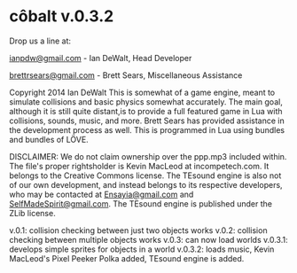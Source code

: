 côbalt v.0.3.2
============

Drop us a line at:

ianpdw@gmail.com - Ian DeWalt, Head Developer

brettrsears@gmail.com - Brett Sears, Miscellaneous Assistance



Copyright 2014 Ian DeWalt
This is somewhat of a game engine, meant to simulate collisions and basic physics somewhat accurately. The main goal, although it is still quite distant,is to provide a full featured game in Lua with collisions, sounds, music, and more. Brett Sears has provided assistance in the development process as well. This is programmed in Lua using bundles and bundles of LÖVE.

DISCLAIMER: We do not claim ownership over the ppp.mp3 included within. The file's proper rightsholder is Kevin MacLeod at incompetech.com. It belongs to the Creative Commons license. The TEsound engine is also not of our own development, and instead belongs to its respective developers, who may be contacted at Ensayia@gmail.com and SelfMadeSpirit@gmail.com. The TEsound engine is published under the ZLib license. 


v.0.1: collision checking between just two objects works
v.0.2: collision checking between multiple objects works
v.0.3: can now load worlds
v.0.3.1: develops simple sprites for objects in a world
v.0.3.2: loads music, Kevin MacLeod's Pixel Peeker Polka added, TEsound engine is added.
